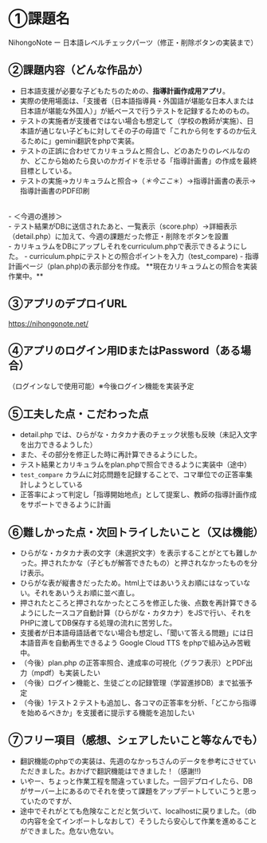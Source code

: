 # ①課題名  
NihongoNote ー 日本語レベルチェックパーツ（修正・削除ボタンの実装まで）

## ②課題内容（どんな作品か）  
- 日本語支援が必要な子どもたちのための、**指導計画作成用アプリ**。  
- 実際の使用場面は、「支援者（日本語指導員・外国語が堪能な日本人または日本語が堪能な外国人）」が紙ベースで行うテストを記録するためのもの。  
- テストの実施者が支援者ではない場合も想定して（学校の教師が実施）、日本語が通じない子どもに対してその子の母語で「これから何をするのか伝えるために」gemini翻訳をphpで実装。
- テストの正誤に合わせてカリキュラムと照合し、どのあたりのレベルなのか、どこから始めたら良いのかガイドを示せる「指導計画書」の作成を最終目標としている。
- テストの実施→カリキュラムと照合→（*＊今ここ*＊）→指導計画書の表示→指導計画書のPDF印刷
<br>
- ＜今週の進捗＞ <br>
- テスト結果がDBに送信されたあと、一覧表示（score.php）→詳細表示（detail.php）に加えて、今週の課題だった修正・削除をボタンを設置<br>
- カリキュラムをDBにアップしそれをcurriculum.phpで表示できるようにした。
- curriculum.phpにテストとの照合ポイントを入力（test_compare)
- 指導計画ページ（plan.php)の表示部分を作成。
**現在カリキュラムとの照合を実装作業中。**<br>

## ③アプリのデプロイURL  
https://nihongonote.net/

## ④アプリのログイン用IDまたはPassword（ある場合）  
（ログインなしで使用可能）※今後ログイン機能を実装予定

## ⑤工夫した点・こだわった点  
- detail.php では、ひらがな・カタカナ表のチェック状態も反映（未記入文字を出力できるようした）
- また、その部分を修正した時に再計算できるようにした。
- テスト結果とカリキュラムをplan.phpで照合できるように実装中（途中）
- `test_compare` カラムに対応問題を記録することで、コマ単位での正答率集計しようとしている
- 正答率によって判定し「指導開始地点」として提案し、教師の指導計画作成をサポートできるように計画 

## ⑥難しかった点・次回トライしたいこと（又は機能） 
- ひらがな・カタカナ表の文字（未選択文字）を表示することがとても難しかった。押されたかな（子どもが解答できたもの）と押されなかったものを分け表示。
- ひらがな表が縦書きだったため。html上ではあいうえお順にはなっていない。それをあいうえお順に並べ直し。
- 押されたところと押されなかったところを修正した後、点数を再計算できるようにしたースコア自動計算（ひらがな・カタカナ）をJSで行い、それをPHPに渡してDB保存する処理の流れに苦労した。
- 支援者が日本語母語話者でない場合も想定し、「聞いて答える問題」には日本語音声を自動再生できるよう Google Cloud TTS をphpで組み込み苦戦中。
- （今後）plan.php の正答率照合、達成率の可視化（グラフ表示）とPDF出力（mpdf）も実装したい  
- （今後）ログイン機能と、生徒ごとの記録管理（学習進捗DB）まで拡張予定
- （今後）1テスト２テストも追加し、各コマの正答率を分析、「どこから指導を始めるべきか」を支援者に提示する機能を追加したい
  
## ⑦フリー項目（感想、シェアしたいこと等なんでも）  
- 翻訳機能のphpでの実装は、先週のなかっちさんのデータを参考にさせていただきました。おかげで翻訳機能はできました！（感謝!!)
- いやー、ちょっと作業工程を間違っていました。一回デプロイしたら、DBがサーバー上にあるのでそれを使って課題をアップデートしていこうと思っていたのですが、
- 途中でそれがとても危険なことだと気づいて、localhostに戻りました。（dbの内容を全てインポートしなおして）そうしたら安心して作業を進めることができました。危ない危ない。
  
